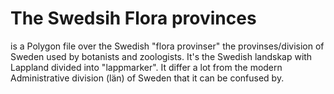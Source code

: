# The Swedsih Flora provinces
is a Polygon file over the Swedish "flora provinser" the provinses/division of Sweden used by botanists and zoologists. It's the Swedish landskap with Lappland divided into "lappmarker". It differ a lot from the modern Administrative division (län) of Sweden that it can be confused by.
